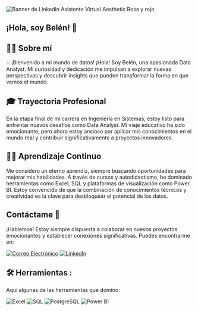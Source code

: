 
![Banner de Linkedin Asistente Virtual Aesthetic Rosa y rojo](https://github.com/BelenGerez/belengerez/assets/108203320/a3b537ca-4ef8-444c-9115-d0d65e7e88a5)

## ¡Hola, soy Belén! 👋
## 💁‍♀️ Sobre mí
💡 ¡Bienvenido a mi mundo de datos!
¡Hola! Soy Belén, una apasionada Data Analyst. Mi curiosidad y dedicación me impulsan a explorar nuevas perspectivas y descubrir insights que pueden transformar la forma en que vemos el mundo.

## 🎓 Trayectoria Profesional
En la etapa final de mi carrera en Ingeniería en Sistemas, estoy listo para enfrentar nuevos desafíos como Data Analyst. Mi viaje educativo ha sido emocionante, pero ahora estoy ansioso por aplicar mis conocimientos en el mundo real y contribuir significativamente a proyectos innovadores.

## 👩‍💻 Aprendizaje Continuo
Me considero un eterno aprendiz, siempre buscando oportunidades para mejorar mis habilidades. A través de cursos y autodidactismo, he dominado herramientas como Excel, SQL y plataformas de visualización como Power BI. Estoy convencido de que la combinación de conocimientos técnicos y creatividad es la clave para desbloquear el potencial de los datos.

## Contáctame 📲
¡Hablemos! Estoy siempre dispuesta a colaborar en nuevos proyectos emocionantes y establecer conexiones significativas. Puedes encontrarme en: 
<div align="left">
    <a href="mailto:gerezbelen@gmail.com"><img src="https://img.icons8.com/color/48/000000/email.png" alt="Correo Electrónico"/></a>
    <a href="https://www.linkedin.com/in/belengerez/" target="_blank"><img src="https://img.icons8.com/color/48/000000/linkedin.png" alt="LinkedIn"/></a>
</div>

   
 ## :hammer_and_wrench: Herramientas :
Aquí algunas de las herramientas que domino:

<div align="left">
    <img src="https://img.icons8.com/color/48/000000/microsoft-excel-2019.png" alt="Excel"/>
    <img src="https://img.icons8.com/color/48/000000/sql.png" alt="SQL"/>
    <img src="https://img.icons8.com/color/48/000000/postgreesql.png" alt="PostgreSQL"/>
    <img src="https://img.icons8.com/color/48/000000/power-bi.png" alt="Power BI"/>
</div>

  
